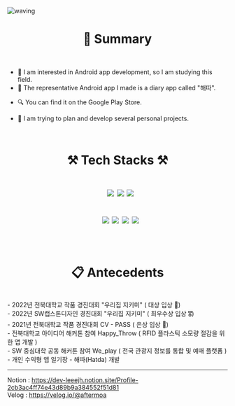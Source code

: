 ![waving](https://capsule-render.vercel.app/api?type=waving&height=200&animation=fadeIn&text=LeeJungHwan&fontAlign=70&fontAlignY=40&color=gradient)
 
 
 <h1 align="center"> 📝 Summary </h1>

</br>

- 🧰 I am interested in Android app development, so I am studying this field.
- 🎨 The representative Android app I made is a diary app called "해따".
* 🔍 You can find it on the Google Play Store.
- 🥽 I am trying to plan and develop several personal projects.

<br/>


<h1 align="center"> ⚒️ Tech Stacks ⚒️ </h1>


<h1 align="center">

&nbsp;&nbsp;<img src="https://img.shields.io/badge/Android-3DDC84?style=flat-square&logo=Android&logoColor=white"/> 
<img src = "https://img.shields.io/badge/Visual%20Studio%20Code-A566FF?style=flat-square&logo=Visual%20Studio%20Code&logoColor=#007ACC" /> 
<img src="https://img.shields.io/badge/Firebase-FFCA28?style=flat-square&logo=firebase&logoColor=white">
 
&nbsp;
<img src="https://img.shields.io/badge/Kotlin-7F52FF?style=flat-square&logo=Kotlin&logoColor=white"/> 
<img src="https://img.shields.io/badge/JAVA-007396?style=flat-square&logo=JAVA&logoColor=white"/> 
<img src="https://img.shields.io/badge/Notion-00599C?style=flat-square&logo=Notion&logoColor=white"/> 
<img src="https://img.shields.io/badge/github-181717?style=flat-square&logo=github&logoColor=white">

</h1>

<br/>


<h1 align="center"> 📋 Antecedents </h1>
</br>
- 2022년 전북대학교 작품 경진대회 "우리집 지키미" ( 대상 입상 🏅)<br/>
- 2022년 SW캡스톤디자인 경진대회 "우리집 지키미" ( 최우수상 입상 🎖️)<br/>
- 2021년 전북대학교 작품 경진대회 CV - PASS ( 은상 입상 🥈)<br/>
- 전북대학교 아이디어 해커톤 참여 Happy_Throw ( RFID 플라스틱 소모량 절감을 위한 앱 개발 )<br/>
- SW 중심대학 공동 해커톤 참여 We_play ( 전국 관광지 정보를 통합 및 예매 플랫폼 )<br/>
- 개인 수익형 앱 일기장 - 해따(Hatda) 개발<br/>


---
Notion : https://dev-leeejh.notion.site/Profile-2cb3ac4ff74e43d89b9a384552f51d81 <br/>
Velog : https://velog.io/@aftermoa
